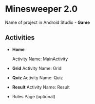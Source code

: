 # Minesweeper 2.0

Name of project in Android Studio - **Game** 

## Activities 

- **Home**


  Activity Name: MainActivity 

- **Grid**
  Activity Name: Grid

- **Quiz**
  Activity Name: Quiz

- **Result**
  Activity Name: Result

- Rules Page (optional)
